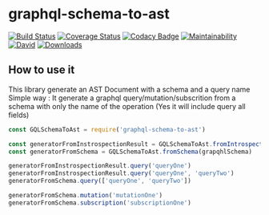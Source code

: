 # graphql-schema-to-ast

[![Build Status](https://travis-ci.org/YourSoftRun/graphql-schema-to-ast.svg?branch=master)](https://travis-ci.org/YourSoftRun/graphql-schema-to-ast)
[![Coverage Status](https://coveralls.io/repos/github/YourSoftRun/graphql-schema-to-ast/badge.svg?branch=master)](https://coveralls.io/github/YourSoftRun/graphql-schema-to-ast?branch=master)
[![Codacy Badge](https://api.codacy.com/project/badge/Grade/38210938a9024e839d4a15a5d8104168)](https://www.codacy.com/app/Hugome/graphql-schema-to-ast?utm_source=github.com&amp;utm_medium=referral&amp;utm_content=YourSoftRun/graphql-schema-to-ast&amp;utm_campaign=Badge_Grade)
[![Maintainability](https://api.codeclimate.com/v1/badges/89cd336d9361d226f8b7/maintainability)](https://codeclimate.com/github/YourSoftRun/graphql-schema-to-ast/maintainability)
[![David](https://img.shields.io/david/YourSoftRun/graphql-schema-to-ast.svg)](https://david-dm.org/YourSoftRun/graphql-schema-to-ast)
[![Downloads](https://img.shields.io/npm/dm/graphql-schema-to-ast.svg)](https://www.npmjs.com/package/graphql-schema-to-ast)

## How to use it

This library generate an AST Document with a schema and a query name
Simple way :
It generate a graphql query/mutation/subscrition from a schema with only the name of the operation (Yes it will include query all fields)

```js
const GQLSchemaToAst = require('graphql-schema-to-ast')

const generatorFromInstrospectionResult = GQLSchemaToAst.fromIntrospection(introspectionQueryResult, optionalBuildClientSchemaOption)
const generatorFromSchema = GQLSchemaToAst.fromSchema(grapqhlSchema)

generatorFromInstrospectionResult.query('queryOne')
generatorFromInstrospectionResult.query('queryOne', 'queryTwo')
generatorFromSchema.query(['queryOne', 'queryTwo'])

generatorFromSchema.mutation('mutationOne')
generatorFromSchema.subscription('subscriptionOne')
```
